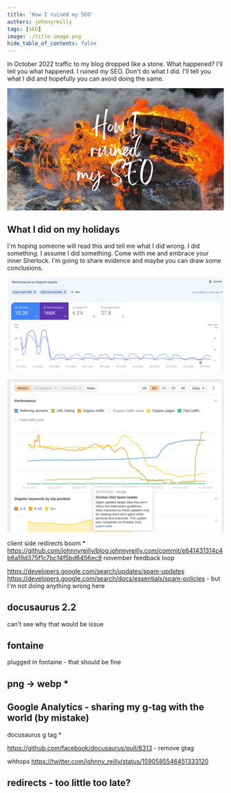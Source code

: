 ```yaml
---
title: 'How I ruined my SEO'
authors: johnnyreilly
tags: [SEO]
image: ./title-image.png
hide_table_of_contents: false
---
```


In October 2022 traffic to my blog dropped like a stone. What happened? I'll tell you what happened. I ruined my SEO. Don't do what I did. I'll tell you what I did and hopefully you can avoid doing the same.

![title image reading "Azure Pipelines - Node.js 16 and custom pipelines task extensions" with Azure Pipelines, Node.js and TypeScript logos](title-image.png)

## What I did on my holidays

I'm hoping someone will read this and tell me what I did wrong. I did something. I assume I did something. Come with me and embrace your inner Sherlock. I'm going to share evidence and maybe you can draw some conclusions.

![screenshot of google analytics demonstrating traffic rapidly tailing off](screenshot-google-analytics.png)

![screenshot of ahrefs demonstrating traffic rapidly tailing off aligned with google spam update](screenshot-ahrefs-spam-update.png)

client side redirects boom \* https://github.com/johnnyreilly/blog.johnnyreilly.com/commit/e641431314c4b6a19d375f1c7bc14f5bd6456ec9 november
feedback loop

https://developers.google.com/search/updates/spam-updates
https://developers.google.com/search/docs/essentials/spam-policies - but I'm not doing anything wrong here

## docusaurus 2.2

can't see why that would be issue

## fontaine

plugged in fontaine - that should be fine

## png -> webp \*

## Google Analytics - sharing my g-tag with the world (by mistake)

docusaurus g tag \*

https://github.com/facebook/docusaurus/pull/8313 - remove gtag

whhops https://twitter.com/johnny_reilly/status/1590585546451333120

## redirects - too little too late?
